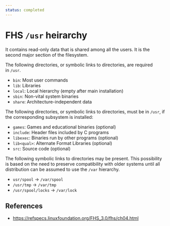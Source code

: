 ```yaml
---
status: completed
---
```


# FHS `/usr` heirarchy

It contains read-only data that is shared among all the users. It is the second major section of the filesystem.

The following directories, or symbolic links to directories, are required in `/usr`.

- `bin`: Most user commands
- `lib`: Libraries
- `local`: Local hierarchy (empty after main installation)
- `sbin`: Non-vital system binaries
- `share`: Architecture-independent data

The following directories, or symbolic links to directories, must be in `/usr`, if the corresponding subsystem is installed:

- `games`: Games and educational binaries (optional)
- `include`: Header files included by C programs
- `libexec`: Binaries run by other programs (optional)
- `lib<qual>`: Alternate Format Libraries (optional)
- `src`: Source code (optional)

The following symbolic links to directories may be present. This possibility is based on the need to preserve compatibility with older systems until all distribution can be assumed to use the `/var` hierarchy.

- `usr/spool` -> `/var/spool`
- `/usr/tmp` -> `/var/tmp`
- `/usr/spool/locks` -> `/var/lock`

## References

- https://refspecs.linuxfoundation.org/FHS_3.0/fhs/ch04.html
